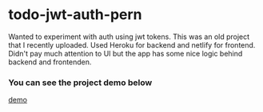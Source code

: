 # todo-jwt-auth-pern

Wanted to experiment with auth using jwt tokens. This was an old project that I recently uploaded. Used Heroku for backend and netlify for frontend. Didn't pay much attention to UI but the app has some nice logic behind backend and frontenden. 

### You can see the project demo below

[demo](todo-with-jwt-auth.netlify.app)
